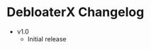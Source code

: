 <h1 id="debloaterx-changelog">DebloaterX Changelog</h1>
<ul>
<li>v1.0<ul>
<li>Initial release</li>
</ul>
</li>
</ul>
